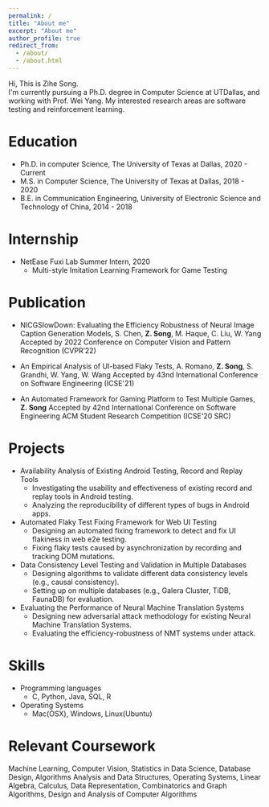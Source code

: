 ```yaml
---
permalink: /
title: "About me"
excerpt: "About me"
author_profile: true
redirect_from: 
  - /about/
  - /about.html
---
```


  Hi, This is Zihe Song. <br>
  I'm currently pursuing a Ph.D. degree in Computer Science at UTDallas, and working with Prof. Wei Yang. My interested research areas are software testing and reinforcement learning.
  

Education
======
* Ph.D. in computer Science, The University of Texas at Dallas, 2020 - Current
* M.S. in Computer Science, The University of Texas at Dallas, 2018 - 2020
* B.E. in Communication Engineering, University of Electronic Science and Technology of China, 2014 - 2018


Internship
======
* NetEase Fuxi Lab Summer Intern, 2020
  * Multi-style Imitation Learning Framework for Game Testing


Publication
======
* NICGSlowDown: Evaluating the Efficiency Robustness of Neural Image Caption Generation Models, S. Chen, __Z. Song__, M. Haque, C. Liu, W. Yang
Accepted by 2022 Conference on Computer Vision and Pattern Recognition (CVPR’22)

* An Empirical Analysis of UI-based Flaky Tests, A. Romano, __Z. Song__, S. Grandhi, W. Yang, W. Wang
Accepted by 43nd International Conference on Software Engineering (ICSE'21)

* An Automated Framework for Gaming Platform to Test Multiple Games, __Z. Song__
Accepted by 42nd International Conference on Software Engineering ACM Student Research Competition (ICSE'20 SRC)


Projects
======

* Availability Analysis of Existing Android Testing, Record and Replay Tools
  * Investigating the usability and effectiveness of existing record and replay tools in Android testing.
  * Analyzing the reproducibility of different types of bugs in Android apps.
* Automated Flaky Test Fixing Framework for Web UI Testing  		   		       
  * Designing an automated fixing framework to detect and fix UI flakiness in web e2e testing.
  * Fixing flaky tests caused by asynchronization by recording and tracking DOM mutations.
* Data Consistency Level Testing and Validation in Multiple Databases     			      
  * Designing algorithms to validate different data consistency levels (e.g., causal consistency).
  * Setting up on multiple databases (e.g., Galera Cluster, TiDB, FaunaDB) for evaluation.
* Evaluating the Performance of Neural Machine Translation Systems         			      
  * Designing new adversarial attack methodology for existing Neural Machine Translation Systems.
  * Evaluating the efficiency-robustness of NMT systems under attack.

  
  
Skills
======
* Programming languages
  * C, Python, Java, SQL, R
* Operating Systems
  * Mac(OSX), Windows, Linux(Ubuntu)


Relevant Coursework
======
Machine Learning, Computer Vision, Statistics in Data Science, Database Design, Algorithms Analysis and Data Structures, Operating Systems, Linear Algebra, Calculus, Data Representation, Combinatorics and Graph Algorithms, Design and Analysis of Computer Algorithms
  
